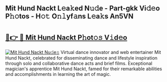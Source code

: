## Mit Hund Nackt L𝚎a𝚔ed N𝚞𝚍e - Part-gkk Vi𝚍𝚎o P𝚑𝚘tos - H𝚘𝚝 O𝚗𝚕yf𝚊ns L𝚎a𝚔s An5VN

# <h2><a href="http://kf0o9eh.oniu.top/?m=Mit+Hund+Nackt">🔗👉 🔴 Mit Hund Nackt P𝚑ot𝚘𝚜 V𝚒d𝚎o</a></h2>

[![Mit Hund Nackt Nu𝚍e𝚜](https://i.imgur.com/0qMVB7G.gif)](http://kf0o9eh.oniu.top/?m=Mit+Hund+Nackt)
Virtual dance innovator and web entertainer Mit Hund Nackt, celebrated for disseminating dance and lifestyle inspiration through solo and collaborative dance acts and brief films. Exceptional magician's apprentice Mit Hund Nackt, famed for their remarkable abilities and accomplishments in learning the art of magic.  
